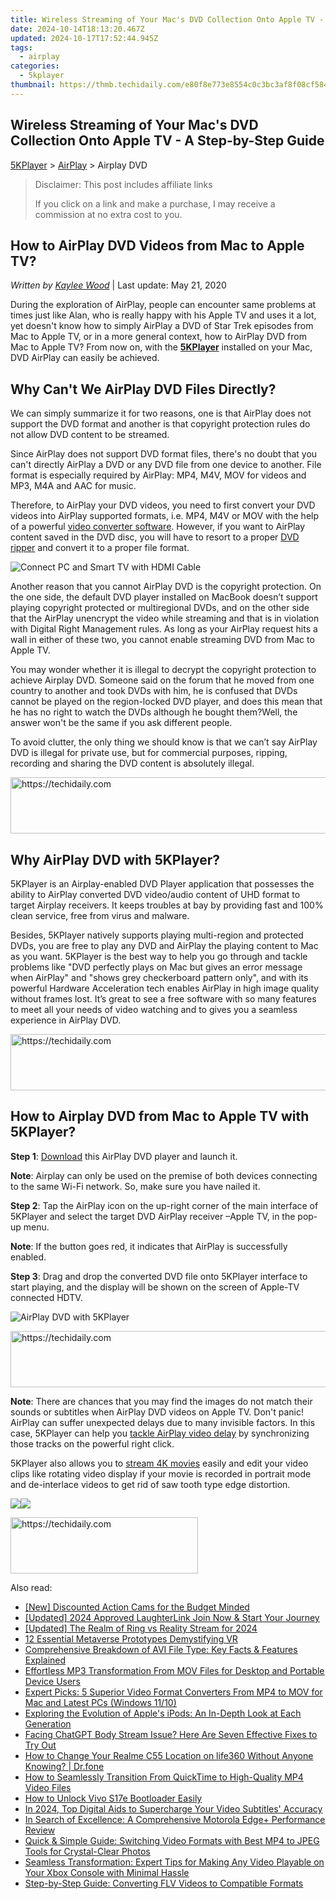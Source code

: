 ```yaml
---
title: Wireless Streaming of Your Mac's DVD Collection Onto Apple TV - A Step-by-Step Guide
date: 2024-10-14T18:13:20.467Z
updated: 2024-10-17T17:52:44.945Z
tags:
  - airplay
categories:
  - 5kplayer
thumbnail: https://thmb.techidaily.com/e80f8e773e8554c0c3bc3af8f08cf584d0a96cf13fd55f62c95158efb815f99f.jpg
---
```


## Wireless Streaming of Your Mac's DVD Collection Onto Apple TV - A Step-by-Step Guide

[5KPlayer](https://tools.techidaily.com/5kplayer/products/) \> [AirPlay](https://tools.techidaily.com/5kplayer/airplay/) \> Airplay DVD

>  Disclaimer: This post includes affiliate links
>
>  If you click on a link and make a purchase, I may receive a commission at no extra cost to you.
>

## How to AirPlay DVD Videos from Mac to Apple TV?

 _Written by [Kaylee Wood](https://www.quora.com/profile/Amanda-Hu-21)_ | Last update: May 21, 2020

During the exploration of AirPlay, people can encounter same problems at times just like Alan, who is really happy with his Apple TV and uses it a lot, yet doesn't know how to simply AirPlay a DVD of Star Trek episodes from Mac to Apple TV, or in a more general context, how to AirPlay DVD from Mac to Apple TV? From now on, with the [**5KPlayer**](https://tools.techidaily.com/5kplayer/products/) installed on your Mac, DVD AirPlay can easily be achieved.

## Why Can't We AirPlay DVD Files Directly?

We can simply summarize it for two reasons, one is that AirPlay does not support the DVD format and another is that copyright protection rules do not allow DVD content to be streamed. 

Since AirPlay does not support DVD format files, there's no doubt that you can't directly AirPlay a DVD or any DVD file from one device to another. File format is especially required by AirPlay: MP4, M4V, MOV for videos and MP3, M4A and AAC for music. 

Therefore, to AirPlay your DVD videos, you need to first convert your DVD videos into AirPlay supported formats, i.e. MP4, M4V or MOV with the help of a powerful [video converter software](https://tools.techidaily.com/5kplayer/products/). However, if you want to AirPlay content saved in the DVD disc, you will have to resort to a proper [DVD ripper](https://tools.techidaily.com/macxdvd/products/) and convert it to a proper file format. 

![Connect PC and Smart TV with HDMI Cable](https://www.5kplayer.com/airplay/img/convert-dvd.jpg) 

Another reason that you cannot AirPlay DVD is the copyright protection. On the one side, the default DVD player installed on MacBook doesn’t support playing copyright protected or multiregional DVDs, and on the other side that the AirPlay unencrypt the video while streaming and that is in violation with Digital Right Management rules. As long as your AirPlay request hits a wall in either of these two, you cannot enable streaming DVD from Mac to Apple TV.

You may wonder whether it is illegal to decrypt the copyright protection to achieve Airplay DVD. Someone said on the forum that he moved from one country to another and took DVDs with him, he is confused that DVDs cannot be played on the region-locked DVD player, and does this mean that he has no right to watch the DVDs although he bought them?Well, the answer won't be the same if you ask different people. 

To avoid clutter, the only thing we should know is that we can’t say AirPlay DVD is illegal for private use, but for commercial purposes, ripping, recording and sharing the DVD content is absolutely illegal. 

<!-- affiliate ads begin -->
<a href="https://ephamedtechinc.pxf.io/c/5597632/2136614/26400" target="_top" id="2136614">
  <img src="//a.impactradius-go.com/display-ad/26400-2136614" border="0" alt="https://techidaily.com" width="728" height="90"/>
</a>
<img height="0" width="0" src="https://ephamedtechinc.pxf.io/i/5597632/2136614/26400" style="position:absolute;visibility:hidden;" border="0" />
<!-- affiliate ads end -->

## Why AirPlay DVD with 5KPlayer?

5KPlayer is an Airplay-enabled DVD Player application that possesses the ability to AirPlay converted DVD video/audio content of UHD format to target Airplay receivers. It keeps troubles at bay by providing fast and 100% clean service, free from virus and malware.

Besides, 5KPlayer natively supports playing multi-region and protected DVDs, you are free to play any DVD and AirPlay the playing content to Mac as you want. 5KPlayer is the best way to help you go through and tackle problems like "DVD perfectly plays on Mac but gives an error message when AirPlay" and "shows grey checkerboard pattern only", and with its powerful Hardware Acceleration tech enables AirPlay in high image quality without frames lost. It’s great to see a free software with so many features to meet all your needs of video watching and to gives you a seamless experience in AirPlay DVD. 

<!-- affiliate ads begin -->
<a href="https://laganoo.pxf.io/c/5597632/1657400/16446" target="_top" id="1657400">
  <img src="//a.impactradius-go.com/display-ad/16446-1657400" border="0" alt="https://techidaily.com" width="728" height="90"/>
</a>
<img height="0" width="0" src="https://laganoo.pxf.io/i/5597632/1657400/16446" style="position:absolute;visibility:hidden;" border="0" />
<!-- affiliate ads end -->

## How to Airplay DVD from Mac to Apple TV with 5KPlayer?

**Step 1**: [Download](https://tools.techidaily.com/5kplayer/products/) this AirPlay DVD player and launch it.

**Note**: Airplay can only be used on the premise of both devices connecting to the same Wi-Fi network. So, make sure you have nailed it.

**Step 2**: Tap the AirPlay icon on the up-right corner of the main interface of 5KPlayer and select the target DVD AirPlay receiver –Apple TV, in the pop-up menu.

**Note**: If the button goes red, it indicates that AirPlay is successfully enabled.

**Step 3**: Drag and drop the converted DVD file onto 5KPlayer interface to start playing, and the display will be shown on the screen of Apple-TV connected HDTV.

![AirPlay DVD with 5KPlayer](https://www.5kplayer.com/airplay/img/5k-airplay-xsy-airplay-with-win10-15021501.jpg) 

<!-- affiliate ads begin -->
<a href="https://aligracehair.sjv.io/c/5597632/1886073/19272" target="_top" id="1886073">
  <img src="//a.impactradius-go.com/display-ad/19272-1886073" border="0" alt="https://techidaily.com" width="728" height="90"/>
</a>
<img height="0" width="0" src="https://aligracehair.sjv.io/i/5597632/1886073/19272" style="position:absolute;visibility:hidden;" border="0" />
<!-- affiliate ads end -->

**Note**: There are chances that you may find the images do not match their sounds or subtitles when AirPlay DVD videos on Apple TV. Don't panic! AirPlay can suffer unexpected delays due to many invisible factors. In this case, 5KPlayer can help you [tackle AirPlay video delay](https://tools.techidaily.com/5kplayer/airplay/) by synchronizing those tracks on the powerful right click.

5KPlayer also allows you to [stream 4K movies](https://tools.techidaily.com/5kplayer/airplay/) easily and edit your video clips like rotating video display if your movie is recorded in portrait mode and de-interlace videos to get rid of saw tooth type edge distortion. 

[![](https://www.5kplayer.com/airplay/../button/freedownwhitewin.png)](https://tools.techidaily.com/5kplayer/products/)[![](https://www.5kplayer.com/airplay/../button/freedownbackmac.png)](https://tools.techidaily.com/5kplayer/products/)

<!-- affiliate ads begin -->
<a href="https://aligracehair.sjv.io/c/5597632/1934183/19272" target="_top" id="1934183">
  <img src="//a.impactradius-go.com/display-ad/19272-1934183" border="0" alt="https://techidaily.com" width="300" height="90"/>
</a>
<img height="0" width="0" src="https://aligracehair.sjv.io/i/5597632/1934183/19272" style="position:absolute;visibility:hidden;" border="0" />
<!-- affiliate ads end -->

<ins class="adsbygoogle"
     style="display:block"
     data-ad-format="autorelaxed"
     data-ad-client="ca-pub-7571918770474297"
     data-ad-slot="1223367746"></ins>

<ins class="adsbygoogle"
     style="display:block"
     data-ad-client="ca-pub-7571918770474297"
     data-ad-slot="8358498916"
     data-ad-format="auto"
     data-full-width-responsive="true"></ins>

<span class="atpl-alsoreadstyle">Also read:</span>
<div><ul>
<li><a href="https://article-posts.techidaily.com/new-discounted-action-cams-for-the-budget-minded/"><u>[New] Discounted Action Cams for the Budget Minded</u></a></li>
<li><a href="https://fox-http.techidaily.com/updated-2024-approved-laughterlink-join-now-and-start-your-journey/"><u>[Updated] 2024 Approved LaughterLink Join Now & Start Your Journey</u></a></li>
<li><a href="https://fox-cloud.techidaily.com/updated-the-realm-of-ring-vs-reality-stream-for-2024/"><u>[Updated] The Realm of Ring vs Reality Stream for 2024</u></a></li>
<li><a href="https://extra-resources.techidaily.com/12-essential-metaverse-prototypes-demystifying-vr/"><u>12 Essential Metaverse Prototypes Demystifying VR</u></a></li>
<li><a href="https://media-tips.techidaily.com/comprehensive-breakdown-of-avi-file-type-key-facts-and-features-explained/"><u>Comprehensive Breakdown of AVI File Type: Key Facts & Features Explained</u></a></li>
<li><a href="https://media-tips.techidaily.com/effortless-mp3-transformation-from-mov-files-for-desktop-and-portable-device-users/"><u>Effortless MP3 Transformation From MOV Files for Desktop and Portable Device Users</u></a></li>
<li><a href="https://media-tips.techidaily.com/expert-picks-5-superior-video-format-converters-from-mp4-to-mov-for-mac-and-latest-pcs-windows-1110/"><u>Expert Picks: 5 Superior Video Format Converters From MP4 to MOV for Mac and Latest PCs (Windows 11/10)</u></a></li>
<li><a href="https://media-tips.techidaily.com/exploring-the-evolution-of-apples-ipods-an-in-depth-look-at-each-generation/"><u>Exploring the Evolution of Apple's iPods: An In-Depth Look at Each Generation</u></a></li>
<li><a href="https://tech-revival.techidaily.com/facing-chatgpt-body-stream-issue-here-are-seven-effective-fixes-to-try-out/"><u>Facing ChatGPT Body Stream Issue? Here Are Seven Effective Fixes to Try Out</u></a></li>
<li><a href="https://location-social.techidaily.com/how-to-change-your-realme-c55-location-on-life360-without-anyone-knowing-drfone-by-drfone-virtual-android/"><u>How to Change Your Realme C55 Location on life360 Without Anyone Knowing? | Dr.fone</u></a></li>
<li><a href="https://media-tips.techidaily.com/how-to-seamlessly-transition-from-quicktime-to-high-quality-mp4-video-files/"><u>How to Seamlessly Transition From QuickTime to High-Quality MP4 Video Files</u></a></li>
<li><a href="https://android-unlock.techidaily.com/how-to-unlock-vivo-s17e-bootloader-easily-by-drfone-android/"><u>How to Unlock Vivo S17e Bootloader Easily</u></a></li>
<li><a href="https://some-skills.techidaily.com/in-2024-top-digital-aids-to-supercharge-your-video-subtitles-accuracy/"><u>In 2024, Top Digital Aids to Supercharge Your Video Subtitles' Accuracy</u></a></li>
<li><a href="https://buynow-info.techidaily.com/in-search-of-excellence-a-comprehensive-motorola-edgeplus-performance-review/"><u>In Search of Excellence: A Comprehensive Motorola Edge+ Performance Review</u></a></li>
<li><a href="https://media-tips.techidaily.com/quick-and-simple-guide-switching-video-formats-with-best-mp4-to-jpeg-tools-for-crystal-clear-photos/"><u>Quick & Simple Guide: Switching Video Formats with Best MP4 to JPEG Tools for Crystal-Clear Photos</u></a></li>
<li><a href="https://media-tips.techidaily.com/seamless-transformation-expert-tips-for-making-any-video-playable-on-your-xbox-console-with-minimal-hassle/"><u>Seamless Transformation: Expert Tips for Making Any Video Playable on Your Xbox Console with Minimal Hassle</u></a></li>
<li><a href="https://media-tips.techidaily.com/step-by-step-guide-converting-flv-videos-to-compatible-formats/"><u>Step-by-Step Guide: Converting FLV Videos to Compatible Formats</u></a></li>
</ul></div>

